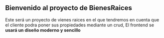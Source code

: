 ## Bienvenido al proyecto de BienesRaices

Este será un proyecto de vienes raices en el que tendremos en cuenta que el cliente podra poner sus propiedades mediante un crud, El frontend se __usará un diseño moderno y sencillo__